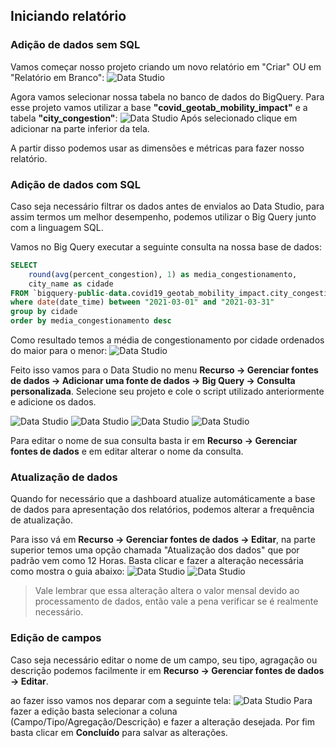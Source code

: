 ## Iniciando relatório

### Adição de dados sem SQL
Vamos começar nosso projeto criando um novo relatório em "Criar" OU em "Relatório em Branco":
![Data Studio](/Imagens/DS1.png)

Agora vamos selecionar nossa tabela no banco de dados do BigQuery. Para esse projeto vamos utilizar a base **"covid_geotab_mobility_impact"** e a tabela **"city_congestion"**:
![Data Studio](/Imagens/DS2.png)
Após selecionado clique em adicionar na parte inferior da tela.

A partir disso podemos usar as dimensões e métricas para fazer nosso relatório.

### Adição de dados com SQL
Caso seja necessário filtrar os dados antes de envialos ao Data Studio, para assim termos um melhor desempenho, podemos utilizar o Big Query junto com a linguagem SQL.

Vamos no Big Query executar a seguinte consulta na nossa base de dados:
```SQL
SELECT 
    round(avg(percent_congestion), 1) as media_congestionamento,
    city_name as cidade
FROM `bigquery-public-data.covid19_geotab_mobility_impact.city_congestion`
where date(date_time) between "2021-03-01" and "2021-03-31"
group by cidade
order by media_congestionamento desc
```

Como resultado temos a média de congestionamento por cidade ordenados do maior para o menor:
![Data Studio](/Imagens/DS3.png)

Feito isso vamos para o Data Studio no menu **Recurso → Gerenciar fontes de dados → Adicionar uma fonte de dados → Big Query → Consulta personalizada**. Selecione seu projeto e cole o script utilizado anteriormente e adicione os dados.

![Data Studio](/Imagens/DS4.png)
![Data Studio](/Imagens/DS5.png)
![Data Studio](/Imagens/DS6.png)
![Data Studio](/Imagens/DS7.png)

Para editar o nome de sua consulta basta ir em **Recurso → Gerenciar fontes de dados** e em editar alterar o nome da consulta.

### Atualização de dados
Quando for necessário que a dashboard atualize automáticamente a base de dados para apresentação dos relatórios, podemos alterar a frequência de atualização. 

Para isso vá em **Recurso → Gerenciar fontes de dados → Editar**, na parte superior temos uma opção chamada "Atualização dos dados" que por padrão vem como 12 Horas. Basta clicar e fazer a alteração necessária como mostra o guia abaixo:
![Data Studio](/Imagens/DS9.png)
![Data Studio](/Imagens/DS10.png)

> Vale lembrar que essa alteração altera o valor mensal devido ao processamento de dados, então vale a pena verificar se é realmente necessário.
### Edição de campos
Caso seja necessário editar o nome de um campo, seu tipo, agragação ou descrição podemos facilmente ir em **Recurso → Gerenciar fontes de dados → Editar**.

ao fazer isso vamos nos deparar com a seguinte tela:
![Data Studio](/Imagens/DS8.png)
Para fazer a edição basta selecionar a coluna (Campo/Tipo/Agregação/Descrição) e fazer a alteração desejada. Por fim basta clicar em **Concluído** para salvar as alterações.

